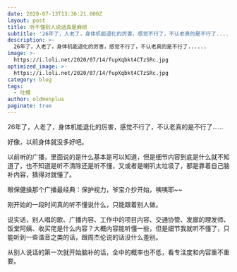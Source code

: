 ```yaml
---
date: 2020-07-13T13:36:21.000Z
layout: post
title: 听不懂别人说话真是麻烦
subtitle: '26年了，人老了，身体机能退化的厉害，感觉不行了，不认老真的是不行了......'
description: >-
  26年了，人老了，身体机能退化的厉害，感觉不行了，不认老真的是不行了......
image: >-
  https://i.loli.net/2020/07/14/fupXqbkt4CTzSRc.jpg
optimized_image: >-
  https://i.loli.net/2020/07/14/fupXqbkt4CTzSRc.jpg
category: blog
tags:
  - 吐槽
author: oldmenplus
paginate: true
---
```


26年了，人老了，身体机能退化的厉害，感觉不行了，不认老真的是不行了......

好像，以前身体就没多好吧。

以前听的广播，里面说的是什么基本是可以知道，但是细节内容到底是什么就不知道了，也不知道是听不清除还是听不懂，又或者是喇叭太垃圾了，都是靠着自己脑补内容，猜得对就懂了。

眼保健操那个广播最经典：保护视力，爷宝介抄开始，咦咦耶~~

刚开始的一段时间真的听不懂说什么，只能跟着别人做。

说实话，别人唱的歌、广播内容、工作中的项目内容、交通协管、发廊的理发师、饭堂阿姨、收买佬是什么内容？大概内容能听懂一些，但是细节我就听不懂了，只能听到一些谐音之类的话，跟周杰伦说的话没什么差别。

从别人说话的第一次就开始脑补的话，全中的概率也不低，看专注度和内容重不重要。